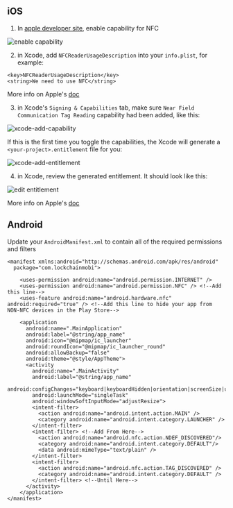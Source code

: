 ## iOS

1. In [apple developer site](https://developer.apple.com/), enable capability for NFC

![enable capability](./images/enable-capability.png "enable capability")

2. in Xcode, add `NFCReaderUsageDescription` into your `info.plist`, for example:

```
<key>NFCReaderUsageDescription</key>
<string>We need to use NFC</string>
```

More info on Apple's [doc](https://developer.apple.com/documentation/bundleresources/information_property_list/nfcreaderusagedescription?language=objc)

3. in Xcode's `Signing & Capabilities` tab, make sure `Near Field Communication Tag Reading` capability had been added, like this:

![xcode-add-capability](./images/xcode-capability.png "xcode capability")

If this is the first time you toggle the capabilities, the Xcode will generate a `<your-project>.entitlement` file for you:

![xcode-add-entitlement](./images/xcode-entitlement.png "xcode entitlement")

4. in Xcode, review the generated entitlement. It should look like this:

![edit entitlement](./images/edit-entitlement.png "edit entitlement")

More info on Apple's [doc](https://developer.apple.com/documentation/bundleresources/entitlements/com_apple_developer_nfc_readersession_formats?language=objc)

## Android

Update your `AndroidManifest.xml` to contain all of the required permissions and filters

```
<manifest xmlns:android="http://schemas.android.com/apk/res/android"
  package="com.lockchainmobi">

    <uses-permission android:name="android.permission.INTERNET" />
    <uses-permission android:name="android.permission.NFC" /> <!--Add this line-->
    <uses-feature android:name="android.hardware.nfc" android:required="true" /> <!--Add this line to hide your app from NON-NFC devices in the Play Store-->

    <application
      android:name=".MainApplication"
      android:label="@string/app_name"
      android:icon="@mipmap/ic_launcher"
      android:roundIcon="@mipmap/ic_launcher_round"
      android:allowBackup="false"
      android:theme="@style/AppTheme">
      <activity
        android:name=".MainActivity"
        android:label="@string/app_name"
        android:configChanges="keyboard|keyboardHidden|orientation|screenSize|uiMode"
        android:launchMode="singleTask"
        android:windowSoftInputMode="adjustResize">
        <intent-filter>
          <action android:name="android.intent.action.MAIN" />
          <category android:name="android.intent.category.LAUNCHER" />
        </intent-filter>
        <intent-filter> <!--Add From Here-->
          <action android:name="android.nfc.action.NDEF_DISCOVERED"/>
          <category android:name="android.intent.category.DEFAULT"/>
          <data android:mimeType="text/plain" />
        </intent-filter>
        <intent-filter>
          <action android:name="android.nfc.action.TAG_DISCOVERED" />
          <category android:name="android.intent.category.DEFAULT" />
        </intent-filter> <!--Until Here-->
      </activity>
    </application>
</manifest>
```